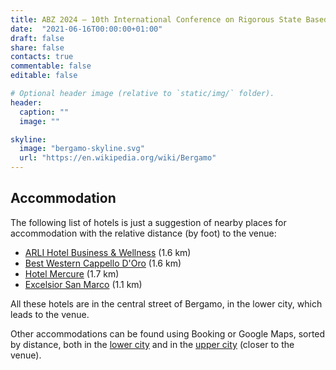 ```yaml
---
title: ABZ 2024 – 10th International Conference on Rigorous State Based Methods
date:  "2021-06-16T00:00:00+01:00"
draft: false
share: false
contacts: true
commentable: false
editable: false

# Optional header image (relative to `static/img/` folder).
header:
  caption: ""
  image: ""

skyline: 
  image: "bergamo-skyline.svg"
  url: "https://en.wikipedia.org/wiki/Bergamo"
---
```


## Accommodation

The following list of hotels is just a suggestion of nearby places for accommodation with the relative distance (by foot) to the venue:

- [ARLI Hotel Business & Wellness](https://www.arli.net/en/) (1.6 km)
- [Best Western Cappello D'Oro](https://www.bestwestern.com/en_US/book/hotel-rooms.98166.html) (1.6 km)
- [Hotel Mercure](https://all.accor.com/ssr/app/accor/rates/3653/index.it.shtml) (1.7 km)
- [Excelsior San Marco](https://www.hotelsanmarco.com/en/) (1.1 km)

All these hotels are in the central street of Bergamo, in the lower city, which leads to the venue.

Other accommodations can be found using Booking or Google Maps, sorted by distance, both in the [lower city](https://www.booking.com/searchresults.it.html?ss=Porta+Nuova+Bergamo&ssne=Bergamo&ssne_untouched=Bergamo&label=New_Italian_IT_IT_21439066225-w3PZUKHezznZFnfS04B5JQS640938612692%3Apl%3Ata%3Ap1%3Ap2%3Aac%3Aap%3Aneg&sid=5823b19aabf9347d7bd51da8ed7540a9&aid=318615&lang=it&sb=1&src_elem=sb&src=searchresults&dest_id=ChIJh_2OAxBRgUcREarr_Ol-fpQ&dest_type=landmark&place_id=ChIJh_2OAxBRgUcREarr_Ol-fpQ&latitude=45.6943321&longitude=9.6703714&ac_position=0&ac_click_type=g&ac_langcode=it&ac_suggestion_list_length=5&search_selected=true&search_pageview_id=51b36bd5b6b30104&ac_meta=IAAoAjICaXQ%3D&checkin=2024-06-25&checkout=2024-06-28&group_adults=1&no_rooms=1&group_children=0) and in the [upper city](https://www.booking.com/searchresults.it.html?ss=Complesso+di+Sant%27Agostino%2C+Piazzale+Sant%27agostino%2C+Bergamo%2C+Lombardia%2C+Italia&ssne=Porta+Nuova+Bergamo&ssne_untouched=Porta+Nuova+Bergamo&label=New_Italian_IT_IT_21439066225-w3PZUKHezznZFnfS04B5JQS640938612692%3Apl%3Ata%3Ap1%3Ap2%3Aac%3Aap%3Aneg&sid=5823b19aabf9347d7bd51da8ed7540a9&aid=318615&lang=it&sb=1&src_elem=sb&src=searchresults&dest_id=380u0nuh-98d959daf7f64dcf935244599f7b4849-it&dest_type=latlong&place_id=380u0nuh-98d959daf7f64dcf935244599f7b4849-it&latitude=45.7052527&longitude=9.6703874&ac_position=1&ac_click_type=b&ac_langcode=it&ac_suggestion_list_length=5&search_selected=true&search_pageview_id=7c9f6beedbf7027e&ac_meta=IAEoBDICaXQ%3D&checkin=2024-06-25&checkout=2024-06-28&group_adults=1&no_rooms=1&group_children=0) (closer to the venue).
